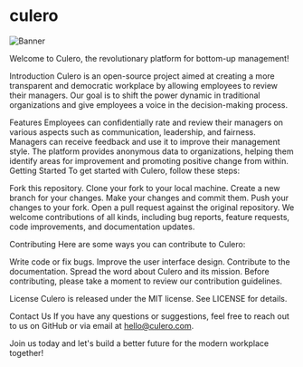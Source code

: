 # culero

![Banner](https://github.com/eronka/culero/assets/159177373/844a53e8-4ed1-45fb-8158-c5a9a02da521)

Welcome to Culero, the revolutionary platform for bottom-up management!

Introduction
Culero is an open-source project aimed at creating a more transparent and democratic workplace by allowing employees to review their managers. Our goal is to shift the power dynamic in traditional organizations and give employees a voice in the decision-making process.

Features
Employees can confidentially rate and review their managers on various aspects such as communication, leadership, and fairness.
Managers can receive feedback and use it to improve their management style.
The platform provides anonymous data to organizations, helping them identify areas for improvement and promoting positive change from within.
Getting Started
To get started with Culero, follow these steps:

Fork this repository.
Clone your fork to your local machine.
Create a new branch for your changes.
Make your changes and commit them.
Push your changes to your fork.
Open a pull request against the original repository.
We welcome contributions of all kinds, including bug reports, feature requests, code improvements, and documentation updates.

Contributing
Here are some ways you can contribute to Culero:

Write code or fix bugs.
Improve the user interface design.
Contribute to the documentation.
Spread the word about Culero and its mission.
Before contributing, please take a moment to review our contribution guidelines.

License
Culero is released under the MIT license. See LICENSE for details.

Contact Us
If you have any questions or suggestions, feel free to reach out to us on GitHub or via email at hello@culero.com.

Join us today and let's build a better future for the modern workplace together!
